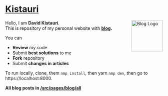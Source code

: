 # <a href="https://dtroode.netlify.com/">Kistauri</a>

<img 
  align="right" 
  src="https://dtroode.netlify.com/icons/icon-144x144.png" 
  width="100px"
  height="100px"
  alt="Blog Logo">

Hello, I am **David Kistauri**.\
This is repository of my personal website with **[blog](https://dtroode.netlify.com/blog).**

You can
- **Review** my code
- Submit **best solutions** to me
- **Fork** repository
- Submit **changes in articles**

To run locally, clone, them `nmp install`, then yarn `nmp dev`, then go to https://localhost:8000.

**All blog posts in [/src/pages/blog/all](https://github.com/dtroode/kistauri/blob/master/src/pages/blog/all/)**
